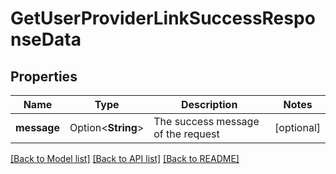# GetUserProviderLinkSuccessResponseData

## Properties

Name | Type | Description | Notes
------------ | ------------- | ------------- | -------------
**message** | Option<**String**> | The success message of the request | [optional]

[[Back to Model list]](../README.md#documentation-for-models) [[Back to API list]](../README.md#documentation-for-api-endpoints) [[Back to README]](../README.md)


